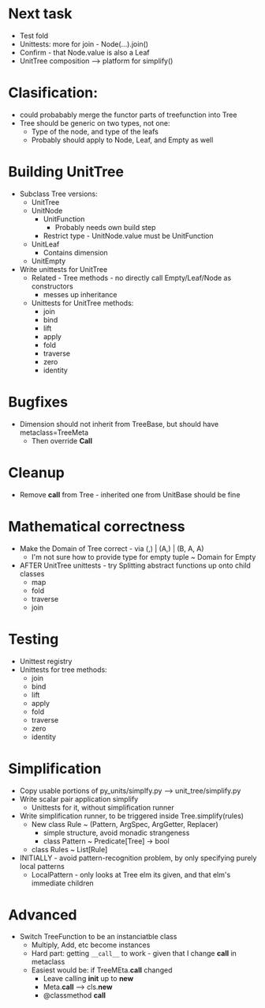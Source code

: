
# Next task
* Test fold
* Unittests: more for join - Node(...).join()
* Confirm - that Node.value is also a Leaf
* UnitTree composition --> platform for simplify()

# Clasification:
* could probabably merge the functor parts of treefunction into Tree
* Tree should be generic on two types, not one:
    - Type of the node, and type of the leafs
    - Probably should apply to Node, Leaf, and Empty as well

# Building UnitTree
* Subclass Tree versions:
    - UnitTree
    - UnitNode
        + UnitFunction
            * Probably needs own build step
        + Restrict type - UnitNode.value must be UnitFunction
    - UnitLeaf
        + Contains dimension
    - UnitEmpty
* Write unittests for UnitTree
    - Related - Tree methods - no directly call Empty/Leaf/Node as constructors
        + messes up inheritance
    - Unittests for UnitTree methods:
        + join
        + bind
        + lift
        + apply
        + fold
        + traverse
        + zero
        + identity

# Bugfixes
* Dimension should not inherit from TreeBase, but should have metaclass=TreeMeta
    - Then override __Call__

# Cleanup
* Remove __call__ from Tree - inherited one from UnitBase should be fine


# Mathematical correctness
* Make the Domain of Tree correct - via (,) | (A,) | (B, A, A)
    - I'm not sure how to provide type for empty tuple ~ Domain for Empty
* AFTER UnitTree unittests - try Splitting abstract functions up onto child classes
    - map
    - fold
    - traverse
    - join

# Testing
* Unittest registry
* Unittests for tree methods:
    - join
    - bind
    - lift
    - apply
    - fold
    - traverse
    - zero
    - identity

# Simplification
* Copy usable portions of py_units/simplfy.py --> unit_tree/simplify.py
* Write scalar pair application simplify
    - Unittests for it, without simplification runner
* Write simplification runner, to be triggered inside Tree.simplify(rules)
    - New class Rule ~ (Pattern, ArgSpec, ArgGetter, Replacer)
        + simple structure, avoid monadic strangeness
        + class Pattern ~ Predicate[Tree] -> bool
    - class Rules ~ List[Rule]
* INITIALLY - avoid pattern-recognition problem, by only specifying purely local patterns
    - LocalPattern - only looks at Tree elm its given, and that elm's immediate children

# Advanced
* Switch TreeFunction to be an instanciatble class
    - Multiply, Add, etc become instances
    - Hard part: getting `__call__` to work - given that I change __call__ in metaclass
    - Easiest would be: if TreeMEta.__call__ changed
        + Leave calling __init__ up to __new__
        + Meta.__call__ --> cls.__new__
        + @classmethod __call__
